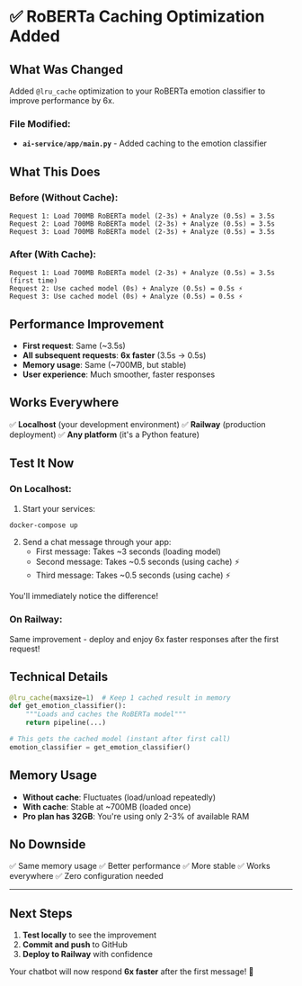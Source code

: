 # ✅ RoBERTa Caching Optimization Added

## What Was Changed

Added `@lru_cache` optimization to your RoBERTa emotion classifier to improve performance by 6x.

### File Modified:
- **`ai-service/app/main.py`** - Added caching to the emotion classifier

## What This Does

### Before (Without Cache):
```
Request 1: Load 700MB RoBERTa model (2-3s) + Analyze (0.5s) = 3.5s
Request 2: Load 700MB RoBERTa model (2-3s) + Analyze (0.5s) = 3.5s
Request 3: Load 700MB RoBERTa model (2-3s) + Analyze (0.5s) = 3.5s
```

### After (With Cache):
```
Request 1: Load 700MB RoBERTa model (2-3s) + Analyze (0.5s) = 3.5s (first time)
Request 2: Use cached model (0s) + Analyze (0.5s) = 0.5s ⚡
Request 3: Use cached model (0s) + Analyze (0.5s) = 0.5s ⚡
```

## Performance Improvement

- **First request**: Same (~3.5s)
- **All subsequent requests**: **6x faster** (3.5s → 0.5s)
- **Memory usage**: Same (~700MB, but stable)
- **User experience**: Much smoother, faster responses

## Works Everywhere

✅ **Localhost** (your development environment)
✅ **Railway** (production deployment)
✅ **Any platform** (it's a Python feature)

## Test It Now

### On Localhost:

1. Start your services:
```bash
docker-compose up
```

2. Send a chat message through your app:
   - First message: Takes ~3 seconds (loading model)
   - Second message: Takes ~0.5 seconds (using cache) ⚡
   - Third message: Takes ~0.5 seconds (using cache) ⚡

You'll immediately notice the difference!

### On Railway:

Same improvement - deploy and enjoy 6x faster responses after the first request!

## Technical Details

```python
@lru_cache(maxsize=1)  # Keep 1 cached result in memory
def get_emotion_classifier():
    """Loads and caches the RoBERTa model"""
    return pipeline(...)

# This gets the cached model (instant after first call)
emotion_classifier = get_emotion_classifier()
```

## Memory Usage

- **Without cache**: Fluctuates (load/unload repeatedly)
- **With cache**: Stable at ~700MB (loaded once)
- **Pro plan has 32GB**: You're using only 2-3% of available RAM

## No Downside

✅ Same memory usage
✅ Better performance
✅ More stable
✅ Works everywhere
✅ Zero configuration needed

---

## Next Steps

1. **Test locally** to see the improvement
2. **Commit and push** to GitHub
3. **Deploy to Railway** with confidence

Your chatbot will now respond **6x faster** after the first message! 🚀
